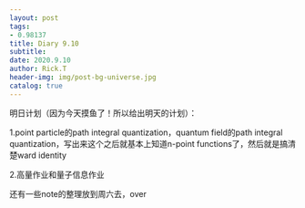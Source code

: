 ```yaml
---
layout: post
tags: 
- 0.98137
title: Diary 9.10
subtitle: 
date: 2020.9.10
author: Rick.T
header-img: img/post-bg-universe.jpg
catalog: true
---
```


明日计划（因为今天摸鱼了！所以给出明天的计划）：

1.point particle的path integral quantization，quantum field的path integral quantization，写出来这个之后就基本上知道n-point functions了，然后就是搞清楚ward identity

2.高量作业和量子信息作业

还有一些note的整理放到周六去，over


